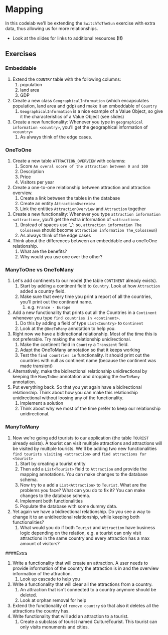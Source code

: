 # Mapping

In this codelab we'll be extending the `SwitchToTheSun` exercise with extra data, thus allowing us for more relationships.

- Look at the slides for links to additional resources **(!!)**

## Exercises

### Embeddable
1. Extend the `COUNTRY` table with the following columns:
    1. population
    1. land area
    1. GDP
1. Create a new class `GeographicalInformation` (which encapsulates population, land area and gdp) 
and make it an embeddable of `Country`
    1. `GeographicalInformation` is a nice example of a Value Object, so give it the characteristics of a Value Object (see slides) 
1. Create a new functionality: Whenever you type in `geographical information <country>`, you'll get the geographical information of `<country>`
    1. As always think of the edge cases.
 
### OneToOne
1. Create a new table `ATTRACTION_OVERVIEW` with columns:
    1. Score `An overal score of the attraction between 0 and 100`
    1. Description
    1. Price
    1. Visitors per year
1. Create a one-to-one relationship between attraction and attraction overview.
    1. Create a link between the tables in the database
    1. Create an entity `AttractionOverview`
    1. Link the entities `AttractionOverview` and `Attraction` together
1. Create a new functionality: Whenever you type `attraction information <attraction>`, you'll get the extra information of `<attraction>`. 
    1. (Instead of spaces use '_': so, `attraction information The Colosseum` should become `attraction information The_Colosseum`)
    1. As always think of the edge cases
1. Think about the differences between an embeddable and a oneToOne relationship.
    1. What are the benefits?
    1. Why would you use one over the other?
  
### ManyToOne vs OneToMany
1. Let's add continents to our model (the table `CONTINENT` already exists).
    1. Start by adding a continent field to `Country`. Look at how `Attraction` added a country field.
    1. Make sure that every time you print a report of all the countries, you'll print out the continent name.
        1. e.g. `France - Europe`
1. Add a new functionality that prints out all the Countries in a `Continent` whenever you type `find countries in <continent>`.
    1. Do this by adding a field of type `List<Country>` to `Continent`
    1. Look at the `@OneToMany` annotation to help you.
1. Right now we have a bidirectional relationship. Most of the time this is not preferable. Try making the relationship unidirectional.
    1. Make the continent field in `Country` a `Transient` field.
    1. Adapt the OneToMany annotation so that it keeps working
    1. Test the `find countries in` functionality. It should print out the countries with null as continent name (because the continent was made transient)
1. Alternatively, make the bidirectional relationship unidirectional by keeping the `ManyToOne` annotation and dropping the `OneToMany` annotation.
1. Put everything back. So that you yet again have a bidirectional relationship.
Think about how you can make this relationship unidirectional without loosing any of the functionality. 
    1. Implement a solution
    1. Think about why we most of the time prefer to keep our relationship unidirectional.

### ManyToMany
1. Now we're going add tourists to our application (the table `TOURIST` already exists). 
A tourist can visit multiple attractions and attractions will be visited by multiple tourists.
We'll be adding two new functionalities `find tourists visiting <attraction>` and `find attractions for <tourist>`   
    1. Start by creating a tourist entity
    1. Then add a `List<Tourist>` field to `Attraction` and provide the mapping annotations. You can make changes to the database schema.
    1. Now try to a add a `List<Attraction>` to `Tourist`. What are the problems you face? What can you do to fix it? You can make changes to the database schema.
    1. Implement both functionalities
    1. Populate the database with some dummy data.
1. Yet again we have a bidirectional relationship. Do you see a way to change it to an unidirectional relationship, while keeping both functionalities?
    1. What would you do if both `Tourist` and `Attraction` have business logic depending on the relation,
     e.g. a tourist can only visit attractions in the same country and every attraction has a max amount of visitors?

####Extra
1. Write a functionality that will create an attraction. 
A user needs to provide information of the country the attraction is in and the overview information of the attraction.
    1. Look up cascade to help you
1. Write a functionality that will clear all the attractions from a country.
    1. An attraction that isn't connected to a country anymore should be deleted.
    1. Look at orphan removal for help
1. Extend the functionality of `remove country` so that also it deletes all the attractions the country has.
1. Write functionality that will add an attraction to a tourist.
    1. Create a subclass of tourist named CultureTourist. This tourist can only visits monuments and cities. 
